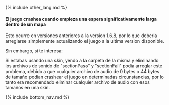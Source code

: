 {% include other_lang.md %}

#### El juego crashea cuando empieza una espera significativamente larga dentro de un mapa

Esto ocurre en versiones anteriores a la version 1.6.8, por lo que deberia arreglarse simplemente actualizando el juego a la ultima version disponible.

Sin embargo, si te interesa:
<!--Explaining why happened and how to fix the problem on older versions just as a fun fact-->
Si estabas usando una skin, yendo a la carpeta de la misma y eliminando los archivos de sonido de "sectionPass" y "sectionFail" podia arreglar este problema, debido a que cualquier archivo de audio de 0 bytes o 44 bytes de tamaño podian crashear el juego en determinadas circunstancias, por lo tanto era recomendado eliminar cualquier archivo de audio con esos tamaños en una skin.

<!-- Don't touch this part thank you -->
{% include bottom_nav.md %}